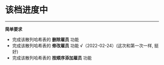 # 该档进度中

***

**简单要求**
* 完成该散列哈希表的 **删除雇员** 功能
* 完成该散列哈希表的 **修改雇员** 功能 √（2022-02-24）(这次和第一次一样, 挺好)
* 完成该散列哈希表的 **按顺序添加雇员** 功能